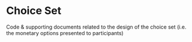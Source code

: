 # Choice Set

Code & supporting documents related to the design of the choice set (i.e. the monetary options presented to participants)
